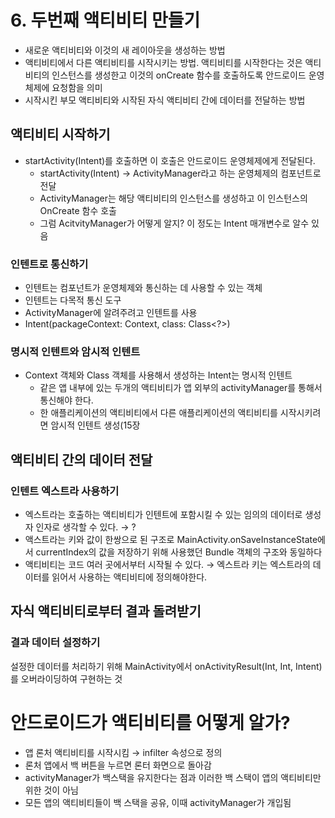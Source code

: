 # 6. 두번째 액티비티 만들기

- 새로운 액티비티와 이것의 새 레이아웃을 생성하는 방법
- 액티비티에서 다른 액티비티를 시작시키는 방법. 액티비티를 시작한다는 것은 액티비티의 인스턴스를 생성한고 이것의 onCreate 함수를 호출하도록 안드로이드 운영체제에 요청함을 의미
- 시작시킨 부모 액티비티와 시작된 자식 액티비티 간에 데이터를 전달하는 방법

## 액티비티 시작하기

- startActivity(Intent)를 호출하면 이 호출은 안드로이드 운영체제에게 전달된다.
    - startActivity(Intent) → ActivityManager라고 하는 운영체제의 컴포넌트로 전달
    - ActivityManager는 해당 액티비티의 인스턴스를 생성하고 이 인스턴스의 OnCreate 함수 호출
    - 그럼 AcitvityManager가 어떻게 알지? 이 정도는 Intent 매개변수로 알수 있음

### 인텐트로 통신하기

- 인텐트는 컴포넌트가 운영체제와 통신하는 데 사용할 수 있는 객체
- 인텐트는 다목적 통신 도구
- ActivityManager에 알려주려고 인텐트를 사용
- Intent(packageContext: Context, class: Class<?>)

### 명시적 인텐트와 암시적 인텐트

- Context 객체와 Class 객체를 사용해서 생성하는 Intent는 명시적 인텐트
    - 같은 앱 내부에 있는 두개의 액티비티가 앱 외부의 activityManager를 통해서 통신해야 한다.
    - 한 애플리케이션의 액티비티에서 다른 애플리케이션의 액티비티를 시작시키려면 암시적 인텐트 생성(15장

## 액티비티 간의 데이터 전달

### 인텐트 엑스트라 사용하기

- 엑스트라는 호출하는 액티비티가 인텐트에 포함시킬 수 있는 임의의 데이터로 생성자 인자로 생각할 수 있다. → ?
- 액스트라는 키와 값이 한쌍으로 된 구조로 MainActivity.onSaveInstanceState에서 currentIndex의 값을 저장하기 위해 사용했던 Bundle 객체의 구조와 동일하다
- 액티비티는 코드 여러 곳에서부터 시작될 수 있다. → 엑스트라 키는 엑스트라의 데이터를 읽어서 사용하는 액티비티에 정의해야한다.

## 자식 액티비티로부터 결과 돌려받기

### 결과 데이터 설정하기

설정한 데이터를 처리하기 위해 MainActivity에서 onActivityResult(Int, Int, Intent)를 오버라이딩하여 구현하는 것

# 안드로이드가 액티비티를 어떻게 알가?

- 앱 론처 액티비티를 시작시킴  → infilter 속성으로 정의
- 론처 앱에서 백 버튼을 누르면  론터 화면으로 돌아감
- activityManager가 백스택을 유지한다는 점과 이러한 백 스택이 앱의 액티비티만 위한 것이 아님
- 모든 앱의 액티비티들이 백 스택을 공유, 이때 activityManager가 개입됨